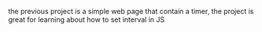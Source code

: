 the previous project is a simple web page that contain a timer, the project is great for learning about how to set interval in JS
